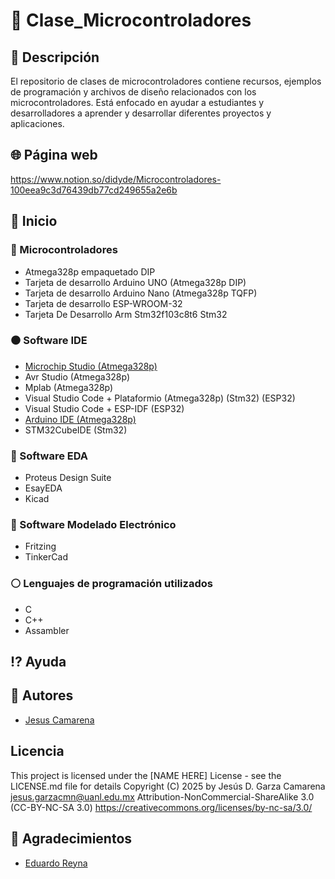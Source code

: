 # :closed_book: Clase_Microcontroladores

## :large_blue_diamond: Descripción
El repositorio de clases de microcontroladores contiene recursos, ejemplos de programación y archivos de diseño relacionados con los microcontroladores. Está enfocado en ayudar a estudiantes y desarrolladores a aprender y desarrollar diferentes proyectos y aplicaciones.

## :globe_with_meridians: Página web
https://www.notion.so/didyde/Microcontroladores-100eea9c3d76439db77cd249655a2e6b

## :large_orange_diamond: Inicio

### :electric_plug: Microcontroladores
* Atmega328p empaquetado DIP
* Tarjeta de desarrollo Arduino UNO  (Atmega328p DIP)
* Tarjeta de desarrollo Arduino Nano (Atmega328p TQFP)
* Tarjeta de desarrollo ESP-WROOM-32
* Tarjeta De Desarrollo Arm Stm32f103c8t6 Stm32

### :black_circle: Software IDE
* [Microchip Studio (Atmega328p)](https://www.microchip.com/en-us/tools-resources/develop/microchip-studio)
* Avr Studio (Atmega328p)
* Mplab (Atmega328p)
* Visual Studio Code + Plataformio (Atmega328p) (Stm32) (ESP32)
* Visual Studio Code + ESP-IDF (ESP32)
* [Arduino IDE (Atmega328p)](https://www.arduino.cc/en/software)
* STM32CubeIDE (Stm32)

### :large_blue_circle: Software EDA
* Proteus Design Suite
* EsayEDA
* Kicad

### :red_circle: Software Modelado Electrónico
* Fritzing
* TinkerCad

### :white_circle: Lenguajes de programación utilizados
* C
* C++
* Assambler

## :interrobang: Ayuda

## :busts_in_silhouette: Autores
* [Jesus Camarena](https://www.notion.so/didyde/Profesor-universitario-Dise-ador-de-hardware-para-sistemas-embebidos-81703493db3c44c4a75b49b2d536ea19)


## Licencia

This project is licensed under the [NAME HERE] License - see the LICENSE.md file for details
Copyright (C) 2025 by Jesús D. Garza Camarena 
jesus.garzacmn@uanl.edu.mx 
Attribution-NonCommercial-ShareAlike 3.0 (CC-BY-NC-SA 3.0) 
https://creativecommons.org/licenses/by-nc-sa/3.0/ 

## :speech_balloon: Agradecimientos
* [Eduardo Reyna](https://github.com/EduVR19)
